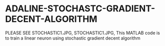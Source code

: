 # ADALINE-STOCHASTC-GRADIENT-DECENT-ALGORITHM
PLEASE SEE STOCHASTIC1.JPG, STOCHASTIC1.JPG,     This MATLAB code is to train a linear neuron using stochastic gradient decent algorithm 
